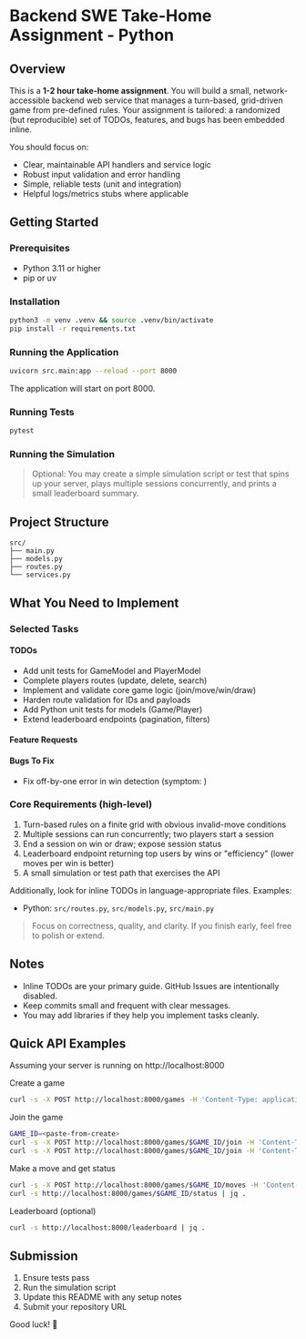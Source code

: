 # Backend SWE Take-Home Assignment - Python

## Overview

This is a **1-2 hour take-home assignment**. You will build a small, network-accessible backend web service that manages a turn-based, grid-driven game from pre-defined rules. Your assignment is tailored: a randomized (but reproducible) set of TODOs, features, and bugs has been embedded inline.

You should focus on:
- Clear, maintainable API handlers and service logic
- Robust input validation and error handling
- Simple, reliable tests (unit and integration)
- Helpful logs/metrics stubs where applicable

## Getting Started

### Prerequisites

- Python 3.11 or higher
- pip or uv

### Installation

```bash
python3 -m venv .venv && source .venv/bin/activate
pip install -r requirements.txt
```

### Running the Application

```bash
uvicorn src.main:app --reload --port 8000
```

The application will start on port 8000.

### Running Tests

```bash
pytest
```

### Running the Simulation

> Optional: You may create a simple simulation script or test that spins up your server, plays multiple sessions concurrently, and prints a small leaderboard summary.

## Project Structure

```
src/
├── main.py
├── models.py
├── routes.py
└── services.py
```

## What You Need to Implement

### Selected Tasks

#### TODOs
- Add unit tests for GameModel and PlayerModel
- Complete players routes (update, delete, search)
- Implement and validate core game logic (join/move/win/draw)
- Harden route validation for IDs and payloads
- Add Python unit tests for models (Game/Player)
- Extend leaderboard endpoints (pagination, filters)

#### Feature Requests

#### Bugs To Fix
- Fix off-by-one error in win detection (symptom: )

### Core Requirements (high-level)

1. Turn-based rules on a finite grid with obvious invalid-move conditions
2. Multiple sessions can run concurrently; two players start a session
3. End a session on win or draw; expose session status
4. Leaderboard endpoint returning top users by wins or "efficiency" (lower moves per win is better)
5. A small simulation or test path that exercises the API

Additionally, look for inline TODOs in language-appropriate files. Examples:
- Python: `src/routes.py`, `src/models.py`, `src/main.py`

> Focus on correctness, quality, and clarity. If you finish early, feel free to polish or extend.

## Notes

- Inline TODOs are your primary guide. GitHub Issues are intentionally disabled.
- Keep commits small and frequent with clear messages.
- You may add libraries if they help you implement tasks cleanly.

## Quick API Examples

Assuming your server is running on http://localhost:8000

Create a game
```bash
curl -s -X POST http://localhost:8000/games -H 'Content-Type: application/json' -d '{"name":"Sample"}' | jq .
```

Join the game
```bash
GAME_ID=<paste-from-create>
curl -s -X POST http://localhost:8000/games/$GAME_ID/join -H 'Content-Type: application/json' -d '{"playerId":"player-1"}' | jq .
curl -s -X POST http://localhost:8000/games/$GAME_ID/join -H 'Content-Type: application/json' -d '{"playerId":"player-2"}' | jq .
```

Make a move and get status
```bash
curl -s -X POST http://localhost:8000/games/$GAME_ID/moves -H 'Content-Type: application/json' -d '{"playerId":"player-1","row":0,"col":0}' | jq .
curl -s http://localhost:8000/games/$GAME_ID/status | jq .
```

Leaderboard (optional)
```bash
curl -s http://localhost:8000/leaderboard | jq .
```

## Submission

1. Ensure tests pass
2. Run the simulation script
3. Update this README with any setup notes
4. Submit your repository URL

Good luck! 🚀
